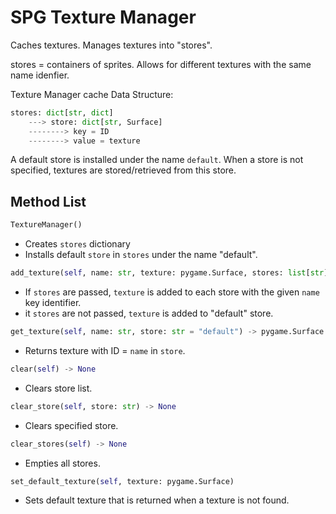 # SPG Texture Manager

Caches textures. Manages textures into "stores".

stores = containers of sprites. Allows for different textures with the same name idenfier.

Texture Manager cache Data Structure:
```py
stores: dict[str, dict]
    ---> store: dict[str, Surface]
    --------> key = ID
    --------> value = texture
```

A default store is installed under the name `default`. When a store is not specified, textures are stored/retrieved from this store.

## Method List

```py
TextureManager()
```
 - Creates `stores` dictionary
 - Installs default `store` in `stores` under the name "default".

```py
add_texture(self, name: str, texture: pygame.Surface, stores: list[str] = []) -> None
```
 - If `stores` are passed, `texture` is added to each store with the given `name` key identifier.
 - it `stores` are not passed, `texture` is added to "default" store.

```py
get_texture(self, name: str, store: str = "default") -> pygame.Surface
```
 - Returns texture with ID = `name` in `store`.

```py
clear(self) -> None
```
 - Clears store list.

```py
clear_store(self, store: str) -> None
```
 - Clears specified store.

```py
clear_stores(self) -> None
```
 - Empties all stores.

```py
set_default_texture(self, texture: pygame.Surface)
```
 - Sets default texture that is returned when a texture is not found.